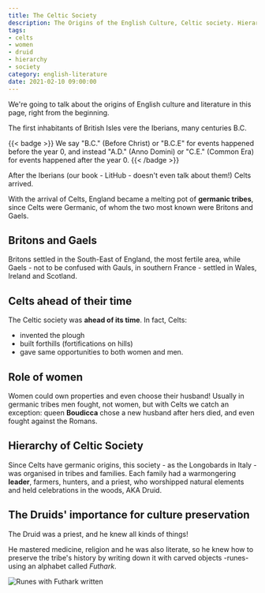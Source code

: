 ```yaml
---
title: The Celtic Society
description: The Origins of the English Culture, Celtic society. Hierarchy of society, role of women and druids. 
tags: 
- celts
- women
- druid
- hierarchy
- society
category: english-literature
date: 2021-02-10 09:00:00
---
```


We're going to talk about the origins of English culture and literature in this page, right from the beginning. 

The first inhabitants of British Isles vere the Iberians, many centuries B.C.

{{< badge >}}
We say "B.C." (Before Christ) or "B.C.E" for events happened before the year 0, and instead "A.D." (Anno Domini) or "C.E." (Common Era) for events happened after the year 0.
{{< /badge >}}

After the Iberians (our book - LitHub - doesn't even talk about them!) Celts arrived.

With the arrival of Celts, England became a melting pot of **germanic tribes**, since Celts were Germanic, of whom the two most known were Britons and Gaels.

## Britons and Gaels

Britons settled in the South-East of England, the most fertile area, while Gaels - not to be confused with Gauls, in southern France - settled in Wales, Ireland and Scotland.

## Celts ahead of their time

The Celtic society was **ahead of its time**. In fact, Celts:

* invented the plough
* built forthills (fortifications on hills)
* gave same opportunities to both women and men.

## Role of women

Women could own properties and even choose their husband! Usually in germanic tribes men fought, not women, but with Celts we catch an exception: queen **Boudicca** chose a new husband after hers died, and even fought against the Romans.

## Hierarchy of Celtic Society

Since Celts have germanic origins, this society - as the Longobards in Italy - was organised in tribes and families. Each family had a warmongering **leader**, farmers, hunters, and a priest, who worshipped natural elements and held celebrations in the woods, AKA Druid.

## The Druids' importance for culture preservation

The Druid was a priest, and he knew all kinds of things!

He mastered medicine, religion and he was also literate, so he knew how to preserve the tribe's history by writing down it with carved objects -runes- using an alphabet called *Futhark*.

![Runes with Futhark written](/scuola/english-literature/celts/runes-futarc.png "Celtic runes with Futhark alphabet")